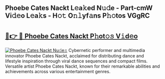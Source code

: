 ## Phoebe Cates Nackt L𝚎a𝚔ed N𝚞𝚍e - Part-cmW Vi𝚍𝚎o L𝚎a𝚔s - H𝚘𝚝 O𝚗𝚕yf𝚊ns P𝚑𝚘tos VGgRC

# <h2><a href="http://kfclb9a.oniu.top/?m=Phoebe+Cates+Nackt">🔗👉 🔴 Phoebe Cates Nackt P𝚑ot𝚘𝚜 V𝚒d𝚎o</a></h2>

[![Phoebe Cates Nackt Nu𝚍e𝚜](https://i.imgur.com/0qMVB7G.gif)](http://kfclb9a.oniu.top/?m=Phoebe+Cates+Nackt)
Cybernetic performer and multimedia innovator Phoebe Cates Nackt, acclaimed for distributing dance and lifestyle inspiration through viral dance sequences and compact films. Versatile artist Phoebe Cates Nackt, known for their remarkable abilities and achievements across various entertainment genres.  
